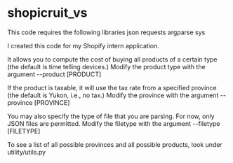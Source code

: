 # shopicruit_vs

This code requires the following libraries
    json
    requests
    argparse
    sys

I created this code for my Shopify intern application.

It allows you to compute the cost of buying all products of a certain type (the default is time telling devices.)
Modify the product type with the argument
    --product [PRODUCT]

If the product is taxable, it will use the tax rate from a specified province (the default is Yukon, i.e., no tax.)
Modify the province with the argument
    --province [PROVINCE]

You may also specify the type of file that you are parsing. For now, only JSON files are permitted.
Modify the filetype with the argument
    --filetype [FILETYPE]

To see a list of all possible provinces and all possible products, look under
    utility/utils.py
